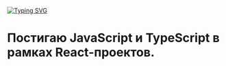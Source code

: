 <a href="https://git.io/typing-svg"><img src="https://readme-typing-svg.herokuapp.com?font=Rock+Salt&size=36&pause=1000&color=801357&center=true&vCenter=true&repeat=false&width=600&lines=Hello%2C+I'm+Valeriya+%F0%9F%98%84" alt="Typing SVG" /></a>

# Постигаю JavaScript и TypeScript в рамках React-проектов.
